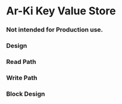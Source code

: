 # Ar-Ki Key Value Store

### Not intended for Production use.

### Design

### Read Path

### Write Path

### Block Design


